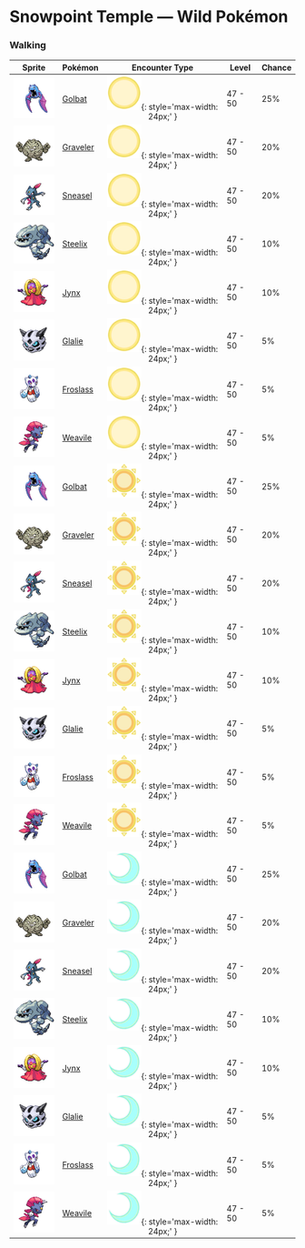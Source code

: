 # Snowpoint Temple — Wild Pokémon

### Walking

| Sprite | Pokémon | Encounter Type | Level | Chance |
|:------:|---------|:--------------:|-------|--------|
| ![Golbat](../../assets/sprites/golbat/front.gif "Golbat") | [Golbat](../../pokemon/golbat.md/) | ![Morning](../../assets/encounter_types/morning.png "Morning"){: style='max-width: 24px;' } | 47 - 50 | 25% |
| ![Graveler](../../assets/sprites/graveler/front.gif "Graveler") | [Graveler](../../pokemon/graveler.md/) | ![Morning](../../assets/encounter_types/morning.png "Morning"){: style='max-width: 24px;' } | 47 - 50 | 20% |
| ![Sneasel](../../assets/sprites/sneasel/front.gif "Sneasel") | [Sneasel](../../pokemon/sneasel.md/) | ![Morning](../../assets/encounter_types/morning.png "Morning"){: style='max-width: 24px;' } | 47 - 50 | 20% |
| ![Steelix](../../assets/sprites/steelix/front.gif "Steelix") | [Steelix](../../pokemon/steelix.md/) | ![Morning](../../assets/encounter_types/morning.png "Morning"){: style='max-width: 24px;' } | 47 - 50 | 10% |
| ![Jynx](../../assets/sprites/jynx/front.gif "Jynx") | [Jynx](../../pokemon/jynx.md/) | ![Morning](../../assets/encounter_types/morning.png "Morning"){: style='max-width: 24px;' } | 47 - 50 | 10% |
| ![Glalie](../../assets/sprites/glalie/front.gif "Glalie") | [Glalie](../../pokemon/glalie.md/) | ![Morning](../../assets/encounter_types/morning.png "Morning"){: style='max-width: 24px;' } | 47 - 50 | 5% |
| ![Froslass](../../assets/sprites/froslass/front.gif "Froslass") | [Froslass](../../pokemon/froslass.md/) | ![Morning](../../assets/encounter_types/morning.png "Morning"){: style='max-width: 24px;' } | 47 - 50 | 5% |
| ![Weavile](../../assets/sprites/weavile/front.gif "Weavile") | [Weavile](../../pokemon/weavile.md/) | ![Morning](../../assets/encounter_types/morning.png "Morning"){: style='max-width: 24px;' } | 47 - 50 | 5% |
| ![Golbat](../../assets/sprites/golbat/front.gif "Golbat") | [Golbat](../../pokemon/golbat.md/) | ![Day](../../assets/encounter_types/day.png "Day"){: style='max-width: 24px;' } | 47 - 50 | 25% |
| ![Graveler](../../assets/sprites/graveler/front.gif "Graveler") | [Graveler](../../pokemon/graveler.md/) | ![Day](../../assets/encounter_types/day.png "Day"){: style='max-width: 24px;' } | 47 - 50 | 20% |
| ![Sneasel](../../assets/sprites/sneasel/front.gif "Sneasel") | [Sneasel](../../pokemon/sneasel.md/) | ![Day](../../assets/encounter_types/day.png "Day"){: style='max-width: 24px;' } | 47 - 50 | 20% |
| ![Steelix](../../assets/sprites/steelix/front.gif "Steelix") | [Steelix](../../pokemon/steelix.md/) | ![Day](../../assets/encounter_types/day.png "Day"){: style='max-width: 24px;' } | 47 - 50 | 10% |
| ![Jynx](../../assets/sprites/jynx/front.gif "Jynx") | [Jynx](../../pokemon/jynx.md/) | ![Day](../../assets/encounter_types/day.png "Day"){: style='max-width: 24px;' } | 47 - 50 | 10% |
| ![Glalie](../../assets/sprites/glalie/front.gif "Glalie") | [Glalie](../../pokemon/glalie.md/) | ![Day](../../assets/encounter_types/day.png "Day"){: style='max-width: 24px;' } | 47 - 50 | 5% |
| ![Froslass](../../assets/sprites/froslass/front.gif "Froslass") | [Froslass](../../pokemon/froslass.md/) | ![Day](../../assets/encounter_types/day.png "Day"){: style='max-width: 24px;' } | 47 - 50 | 5% |
| ![Weavile](../../assets/sprites/weavile/front.gif "Weavile") | [Weavile](../../pokemon/weavile.md/) | ![Day](../../assets/encounter_types/day.png "Day"){: style='max-width: 24px;' } | 47 - 50 | 5% |
| ![Golbat](../../assets/sprites/golbat/front.gif "Golbat") | [Golbat](../../pokemon/golbat.md/) | ![Night](../../assets/encounter_types/night.png "Night"){: style='max-width: 24px;' } | 47 - 50 | 25% |
| ![Graveler](../../assets/sprites/graveler/front.gif "Graveler") | [Graveler](../../pokemon/graveler.md/) | ![Night](../../assets/encounter_types/night.png "Night"){: style='max-width: 24px;' } | 47 - 50 | 20% |
| ![Sneasel](../../assets/sprites/sneasel/front.gif "Sneasel") | [Sneasel](../../pokemon/sneasel.md/) | ![Night](../../assets/encounter_types/night.png "Night"){: style='max-width: 24px;' } | 47 - 50 | 20% |
| ![Steelix](../../assets/sprites/steelix/front.gif "Steelix") | [Steelix](../../pokemon/steelix.md/) | ![Night](../../assets/encounter_types/night.png "Night"){: style='max-width: 24px;' } | 47 - 50 | 10% |
| ![Jynx](../../assets/sprites/jynx/front.gif "Jynx") | [Jynx](../../pokemon/jynx.md/) | ![Night](../../assets/encounter_types/night.png "Night"){: style='max-width: 24px;' } | 47 - 50 | 10% |
| ![Glalie](../../assets/sprites/glalie/front.gif "Glalie") | [Glalie](../../pokemon/glalie.md/) | ![Night](../../assets/encounter_types/night.png "Night"){: style='max-width: 24px;' } | 47 - 50 | 5% |
| ![Froslass](../../assets/sprites/froslass/front.gif "Froslass") | [Froslass](../../pokemon/froslass.md/) | ![Night](../../assets/encounter_types/night.png "Night"){: style='max-width: 24px;' } | 47 - 50 | 5% |
| ![Weavile](../../assets/sprites/weavile/front.gif "Weavile") | [Weavile](../../pokemon/weavile.md/) | ![Night](../../assets/encounter_types/night.png "Night"){: style='max-width: 24px;' } | 47 - 50 | 5% |

